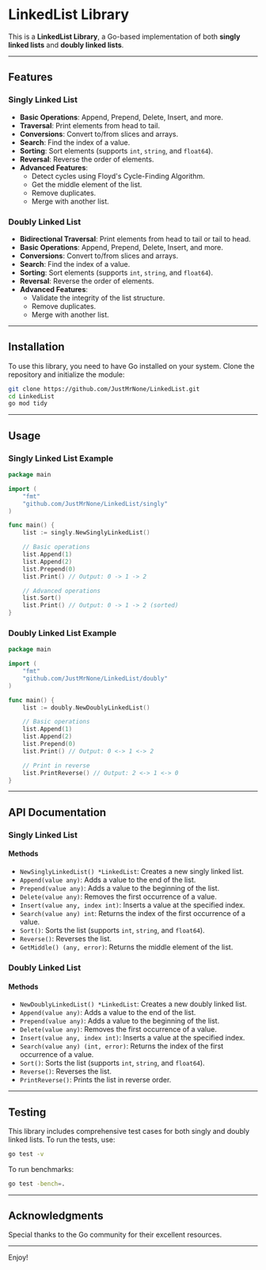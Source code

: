 # LinkedList Library

This is a **LinkedList Library**, a Go-based implementation of both **singly linked lists** and **doubly linked lists**.

---

## Features

### Singly Linked List
- **Basic Operations**: Append, Prepend, Delete, Insert, and more.
- **Traversal**: Print elements from head to tail.
- **Conversions**: Convert to/from slices and arrays.
- **Search**: Find the index of a value.
- **Sorting**: Sort elements (supports `int`, `string`, and `float64`).
- **Reversal**: Reverse the order of elements.
- **Advanced Features**:
  - Detect cycles using Floyd's Cycle-Finding Algorithm.
  - Get the middle element of the list.
  - Remove duplicates.
  - Merge with another list.

### Doubly Linked List
- **Bidirectional Traversal**: Print elements from head to tail or tail to head.
- **Basic Operations**: Append, Prepend, Delete, Insert, and more.
- **Conversions**: Convert to/from slices and arrays.
- **Search**: Find the index of a value.
- **Sorting**: Sort elements (supports `int`, `string`, and `float64`).
- **Reversal**: Reverse the order of elements.
- **Advanced Features**:
  - Validate the integrity of the list structure.
  - Remove duplicates.
  - Merge with another list.

---

## Installation

To use this library, you need to have Go installed on your system. Clone the repository and initialize the module:

```bash
git clone https://github.com/JustMrNone/LinkedList.git
cd LinkedList
go mod tidy
```

---

## Usage

### Singly Linked List Example

```go
package main

import (
    "fmt"
    "github.com/JustMrNone/LinkedList/singly"
)

func main() {
    list := singly.NewSinglyLinkedList()

    // Basic operations
    list.Append(1)
    list.Append(2)
    list.Prepend(0)
    list.Print() // Output: 0 -> 1 -> 2

    // Advanced operations
    list.Sort()
    list.Print() // Output: 0 -> 1 -> 2 (sorted)
}
```

### Doubly Linked List Example

```go
package main

import (
    "fmt"
    "github.com/JustMrNone/LinkedList/doubly"
)

func main() {
    list := doubly.NewDoublyLinkedList()

    // Basic operations
    list.Append(1)
    list.Append(2)
    list.Prepend(0)
    list.Print() // Output: 0 <-> 1 <-> 2

    // Print in reverse
    list.PrintReverse() // Output: 2 <-> 1 <-> 0
}
```

---

## API Documentation

### Singly Linked List

#### Methods
- `NewSinglyLinkedList() *LinkedList`: Creates a new singly linked list.
- `Append(value any)`: Adds a value to the end of the list.
- `Prepend(value any)`: Adds a value to the beginning of the list.
- `Delete(value any)`: Removes the first occurrence of a value.
- `Insert(value any, index int)`: Inserts a value at the specified index.
- `Search(value any) int`: Returns the index of the first occurrence of a value.
- `Sort()`: Sorts the list (supports `int`, `string`, and `float64`).
- `Reverse()`: Reverses the list.
- `GetMiddle() (any, error)`: Returns the middle element of the list.

### Doubly Linked List

#### Methods
- `NewDoublyLinkedList() *LinkedList`: Creates a new doubly linked list.
- `Append(value any)`: Adds a value to the end of the list.
- `Prepend(value any)`: Adds a value to the beginning of the list.
- `Delete(value any)`: Removes the first occurrence of a value.
- `Insert(value any, index int)`: Inserts a value at the specified index.
- `Search(value any) (int, error)`: Returns the index of the first occurrence of a value.
- `Sort()`: Sorts the list (supports `int`, `string`, and `float64`).
- `Reverse()`: Reverses the list.
- `PrintReverse()`: Prints the list in reverse order.

---

## Testing

This library includes comprehensive test cases for both singly and doubly linked lists. To run the tests, use:

```bash
go test -v
```

To run benchmarks:

```bash
go test -bench=.
```

---

## Acknowledgments

Special thanks to the Go community for their excellent resources.

---

Enjoy! 